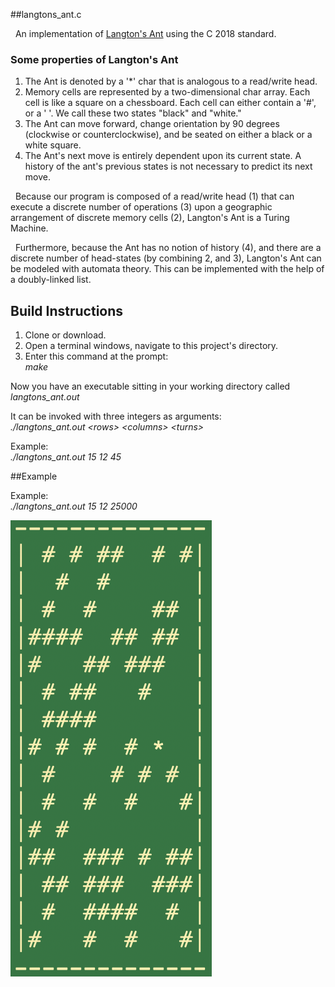 ##langtons_ant.c 
<p>&nbsp; An implementation of <a href="https://en.wikipedia.org/wiki/Langton%27s_ant">Langton's Ant</a> using the C 2018 standard.
</p>

### Some properties of Langton's Ant
<p>
	<ol>
		<li> 
		The Ant is denoted by a '*' char that is analogous to a read/write head.
		</li>
		<li> 
		Memory cells are represented by a two-dimensional char array. Each cell is like a square on a chessboard. Each cell can either contain a '#', or a ' '. We call these two states "black" and "white." 
		</li>
		<li>
		The Ant can move forward, change orientation by 90 degrees (clockwise or counterclockwise), and be seated on either a black or a white square.
		</li>
		<li>
		The Ant's next move is entirely dependent upon its current state. A history of the ant's previous states is not necessary to predict its next move.
		</li>
	</ol>
</p>


<p>
&nbsp; Because our program is composed of a read/write head (1) that can execute a discrete number of operations (3)  upon a geographic arrangement of discrete memory cells (2), Langton's Ant is a Turing Machine. 
</p>

<p>
&nbsp; Furthermore, because the Ant has no notion of history (4), and there are a discrete number of head-states (by combining 2, and 3), Langton's Ant can be modeled with automata theory. This can be implemented with the help of a doubly-linked list.
</p>

## Build Instructions
<p>
	<ol>
		<li>
			Clone or download.
		</li>
		<li>
			Open a terminal windows, navigate to this project's directory. 
		</li>
		<li>
			Enter this command at the prompt: <br> <em>make</em> 
		</li>
	</ol>
<p>
Now you have an executable sitting in your working directory called <em>langtons_ant.out</em>
</p>

<p>
It can be invoked with three integers as arguments:
<br><em>./langtons_ant.out &lt;rows&gt; &lt;columns&gt; &lt;turns&gt;</em>

		
</p>

<p>
	Example: <br> <em>./langtons_ant.out 15 12 45</em>
</p>

##Example
<p>
	Example: <br> <em>./langtons_ant.out 15 12 25000</em>
</p>

<div>
	<img src="/example.png">
</div>
